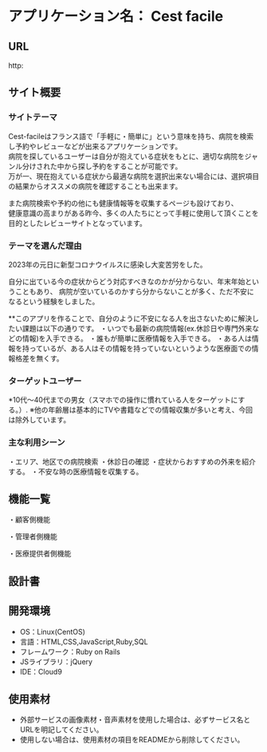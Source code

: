 # アプリケーション名： Cest facile

## URL
 http:

## サイト概要

### サイトテーマ
  Cest-facileはフランス語で「手軽に・簡単に」という意味を持ち、病院を検索し予約やレビューなどが出来るアプリケーションです。  
 病院を探しているユーザーは自分が抱えている症状をもとに、適切な病院をジャンル分けされた中から探し予約をすることが可能です。    
 万が一、現在抱えている症状から最適な病院を選択出来ない場合には、選択項目の結果からオススメの病院を確認することも出来ます。
 
  また病院検索や予約の他にも健康情報等を収集するページも設けており、  
 健康意識の高まりがある昨今、多くの人たちにとって手軽に使用して頂くことを目的としたレビューサイトとなっています。

### テーマを選んだ理由

2023年の元日に新型コロナウイルスに感染し大変苦労をした。

自分に出ている今の症状からどう対応すべきなのかが分からない、年末年始ということもあり、
病院が空いているのかすら分からないことが多く、ただ不安になるという経験をしました。

**このアプリを作ることで、自分のように不安になる人を出さないために解決したい課題は以下の通りです。
・いつでも最新の病院情報(ex.休診日や専門外来などの情報)を入手できる。
・誰もが簡単に医療情報を入手できる。
・ある人は情報を持っているが、ある人はその情報を持っていないというような医療面での情報格差を無くす。

### ターゲットユーザー

 *10代〜40代までの男女（スマホでの操作に慣れている人をターゲットにする。）.
 ※他の年齢層は基本的にTVや書籍などでの情報収集が多いと考え、今回は除外しています。

### 主な利用シーン

 ・エリア、地区での病院検索
 ・休診日の確認
 ・症状からおすすめの外来を紹介する。
 ・不安な時の医療情報を収集する。

## 機能一覧
・顧客側機能


・管理者側機能


・医療提供者側機能

## 設計書

## 開発環境

- OS：Linux(CentOS)
- 言語：HTML,CSS,JavaScript,Ruby,SQL
- フレームワーク：Ruby on Rails
- JSライブラリ：jQuery
- IDE：Cloud9

## 使用素材

- 外部サービスの画像素材・音声素材を使用した場合は、必ずサービス名とURLを明記してください。
- 使用しない場合は、使用素材の項目をREADMEから削除してください。